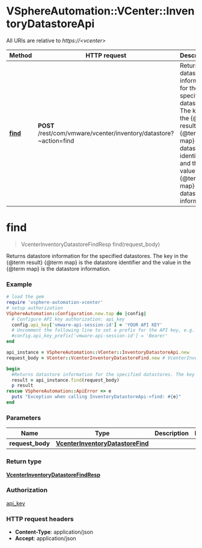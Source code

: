 # VSphereAutomation::VCenter::InventoryDatastoreApi

All URIs are relative to *https://&lt;vcenter&gt;*

Method | HTTP request | Description
------------- | ------------- | -------------
[**find**](InventoryDatastoreApi.md#find) | **POST** /rest/com/vmware/vcenter/inventory/datastore?~action&#x3D;find | Returns datastore information for the specified datastores. The key in the {@term result} {@term map} is the datastore identifier and the value in the {@term map} is the datastore information.


# **find**
> VcenterInventoryDatastoreFindResp find(request_body)

Returns datastore information for the specified datastores. The key in the {@term result} {@term map} is the datastore identifier and the value in the {@term map} is the datastore information.

### Example
```ruby
# load the gem
require 'vsphere-automation-vcenter'
# setup authorization
VSphereAutomation::Configuration.new.tap do |config|
  # Configure API key authorization: api_key
  config.api_key['vmware-api-session-id'] = 'YOUR API KEY'
  # Uncomment the following line to set a prefix for the API key, e.g. 'Bearer' (defaults to nil)
  #config.api_key_prefix['vmware-api-session-id'] = 'Bearer'
end

api_instance = VSphereAutomation::VCenter::InventoryDatastoreApi.new
request_body = VCenter::VcenterInventoryDatastoreFind.new # VcenterInventoryDatastoreFind | 

begin
  #Returns datastore information for the specified datastores. The key in the {@term result} {@term map} is the datastore identifier and the value in the {@term map} is the datastore information.
  result = api_instance.find(request_body)
  p result
rescue VSphereAutomation::ApiError => e
  puts "Exception when calling InventoryDatastoreApi->find: #{e}"
end
```

### Parameters

Name | Type | Description  | Notes
------------- | ------------- | ------------- | -------------
 **request_body** | [**VcenterInventoryDatastoreFind**](VcenterInventoryDatastoreFind.md)|  | 

### Return type

[**VcenterInventoryDatastoreFindResp**](VcenterInventoryDatastoreFindResp.md)

### Authorization

[api_key](../README.md#api_key)

### HTTP request headers

 - **Content-Type**: application/json
 - **Accept**: application/json



